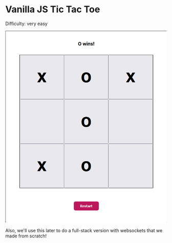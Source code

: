 # Vanilla JS Tic Tac Toe

Difficulty: very easy

![game preview](https://github.com/andrebenedetti/frameworkless-series/blob/main/tic-tac-toe/preview.png)

Also, we'll use this later to do a full-stack version with websockets that we made from scratch! 
